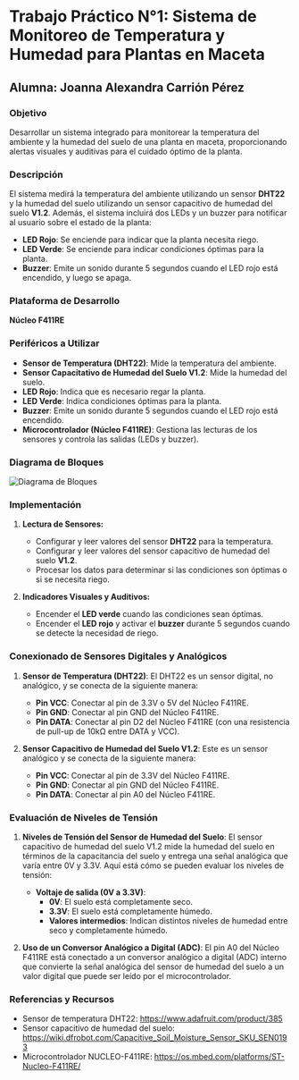 # Trabajo Práctico N°1: Sistema de Monitoreo de Temperatura y Humedad para Plantas en Maceta

## Alumna: Joanna Alexandra Carrión Pérez

### Objetivo
Desarrollar un sistema integrado para monitorear la temperatura del ambiente y la humedad del suelo de una planta en maceta, proporcionando alertas visuales y auditivas para el cuidado óptimo de la planta.

### Descripción
El sistema medirá la temperatura del ambiente utilizando un sensor **DHT22** y la humedad del suelo utilizando un sensor capacitivo de humedad del suelo **V1.2**. Además, el sistema incluirá dos LEDs y un buzzer para notificar al usuario sobre el estado de la planta:

- **LED Rojo**: Se enciende para indicar que la planta necesita riego.
- **LED Verde**: Se enciende para indicar condiciones óptimas para la planta.
- **Buzzer**: Emite un sonido durante 5 segundos cuando el LED rojo está encendido, y luego se apaga.

### Plataforma de Desarrollo
**Núcleo F411RE**

### Periféricos a Utilizar

- **Sensor de Temperatura (DHT22)**: Mide la temperatura del ambiente.
- **Sensor Capacitativo de Humedad del Suelo V1.2**: Mide la humedad del suelo.
- **LED Rojo**: Indica que es necesario regar la planta.
- **LED Verde**: Indica condiciones óptimas para la planta.
- **Buzzer**: Emite un sonido durante 5 segundos cuando el LED rojo está encendido.
- **Microcontrolador (Núcleo F411RE)**: Gestiona las lecturas de los sensores y controla las salidas (LEDs y buzzer).

### Diagrama de Bloques
![Diagrama de Bloques]() 

### Implementación

1. **Lectura de Sensores:**
   - Configurar y leer valores del sensor **DHT22** para la temperatura.
   - Configurar y leer valores del sensor capacitivo de humedad del suelo **V1.2**.
   - Procesar los datos para determinar si las condiciones son óptimas o si se necesita riego.

2. **Indicadores Visuales y Auditivos:**
   - Encender el **LED verde** cuando las condiciones sean óptimas.
   - Encender el **LED rojo** y activar el **buzzer** durante 5 segundos cuando se detecte la necesidad de riego.

### Conexionado de Sensores Digitales y Analógicos

1. **Sensor de Temperatura (DHT22)**: El DHT22 es un sensor digital, no analógico, y se conecta de la siguiente manera:
   - **Pin VCC**: Conectar al pin de 3.3V o 5V del Núcleo F411RE.
   - **Pin GND**: Conectar al pin GND del Núcleo F411RE.
   - **Pin DATA**: Conectar al pin D2 del Núcleo F411RE (con una resistencia de pull-up de 10kΩ entre DATA y VCC).

2. **Sensor Capacitivo de Humedad del Suelo V1.2**: Este es un sensor analógico y se conecta de la siguiente manera:
   - **Pin VCC**: Conectar al pin de 3.3V del Núcleo F411RE.
   - **Pin GND**: Conectar al pin GND del Núcleo F411RE.
   - **Pin DATA**: Conectar al pin A0 del Núcleo F411RE.

### Evaluación de Niveles de Tensión

1. **Niveles de Tensión del Sensor de Humedad del Suelo**: El sensor capacitivo de humedad del suelo V1.2 mide la humedad del suelo en términos de la capacitancia del suelo y entrega una señal analógica que varía entre 0V y 3.3V. Aquí está cómo se pueden evaluar los niveles de tensión:
   - **Voltaje de salida (0V a 3.3V)**:
     - **0V**: El suelo está completamente seco.
     - **3.3V**: El suelo está completamente húmedo.
     - **Valores intermedios**: Indican distintos niveles de humedad entre seco y completamente húmedo.

2. **Uso de un Conversor Analógico a Digital (ADC)**: El pin A0 del Núcleo F411RE está conectado a un conversor analógico a digital (ADC) interno que convierte la señal analógica del sensor de humedad del suelo a un valor digital que puede ser leído por el microcontrolador.

### Referencias y Recursos
- Sensor de temperatura DHT22: https://www.adafruit.com/product/385
- Sensor capacitivo de humedad del suelo: https://wiki.dfrobot.com/Capacitive_Soil_Moisture_Sensor_SKU_SEN0193
- Microcontrolador NUCLEO-F411RE: https://os.mbed.com/platforms/ST-Nucleo-F411RE/

